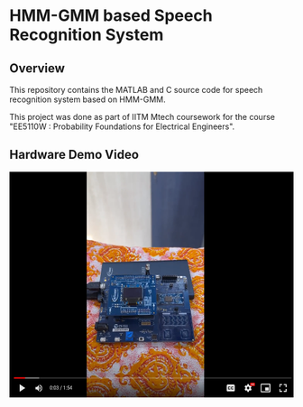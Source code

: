 # HMM-GMM based Speech Recognition System

## Overview
This repository contains the MATLAB and C source code for speech recognition system based on HMM-GMM. 

This project was done as part of IITM Mtech coursework for the course "EE5110W : Probability Foundations for Electrical Engineers".

## Hardware Demo Video
[<img src="images/Demo_Video.png" height="400" />](https://drive.google.com/file/d/145zfM-qmQ-gBS7FQFLA3GEsBywUODLHv/view?usp=sharing)
